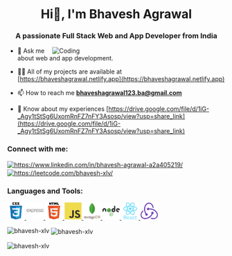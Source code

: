 <h1 align="center"> Hi👋, I'm Bhavesh Agrawal</h1>
<h3 align="center">A passionate Full Stack Web and App Developer from India</h3>

<img align="right" alt="Coding" width="400" src="https://encrypted-tbn0.gstatic.com/images?q=tbn:ANd9GcQjwC-JaLeSezL_YLCt9_qEcYlVge-Tmyf-Yg&usqp=CAU">

- 💬 Ask me about web and app development.

- 👨‍💻 All of my projects are available at [https://bhaveshagrawal.netlify.app](https://bhaveshagrawal.netlify.app)

- 📫 How to reach me **bhaveshagrawal123.ba@gmail.com**

- 📄 Know about my experiences [https://drive.google.com/file/d/1iG-_Agy1tStSg6UxomRnFZ7nFY3Asosp/view?usp=share_link](https://drive.google.com/file/d/1iG-_Agy1tStSg6UxomRnFZ7nFY3Asosp/view?usp=share_link)

<h3 align="left">Connect with me:</h3>
<p align="left">
<a href="https://www.linkedin.com/in/bhavesh-agrawal-a2a405219/" target="blank"><img align="center" src="https://raw.githubusercontent.com/rahuldkjain/github-profile-readme-generator/master/src/images/icons/Social/linked-in-alt.svg" alt="https://www.linkedin.com/in/bhavesh-agrawal-a2a405219/" height="30" width="40" /></a>
<a href="https://www.leetcode.com/https://leetcode.com/bhavesh-xlv/" target="blank"><img align="center" src="https://raw.githubusercontent.com/rahuldkjain/github-profile-readme-generator/master/src/images/icons/Social/leet-code.svg" alt="https://leetcode.com/bhavesh-xlv/" height="30" width="40" /></a>
</p>

<h3 align="left">Languages and Tools:</h3>
<p align="left"> <a href="https://www.w3schools.com/css/" target="_blank" rel="noreferrer"> <img src="https://raw.githubusercontent.com/devicons/devicon/master/icons/css3/css3-original-wordmark.svg" alt="css3" width="40" height="40"/> </a> <a href="https://expressjs.com" target="_blank" rel="noreferrer"> <img src="https://raw.githubusercontent.com/devicons/devicon/master/icons/express/express-original-wordmark.svg" alt="express" width="40" height="40"/> </a> <a href="https://www.w3.org/html/" target="_blank" rel="noreferrer"> <img src="https://raw.githubusercontent.com/devicons/devicon/master/icons/html5/html5-original-wordmark.svg" alt="html5" width="40" height="40"/> </a> <a href="https://developer.mozilla.org/en-US/docs/Web/JavaScript" target="_blank" rel="noreferrer"> <img src="https://raw.githubusercontent.com/devicons/devicon/master/icons/javascript/javascript-original.svg" alt="javascript" width="40" height="40"/> </a> <a href="https://www.mongodb.com/" target="_blank" rel="noreferrer"> <img src="https://raw.githubusercontent.com/devicons/devicon/master/icons/mongodb/mongodb-original-wordmark.svg" alt="mongodb" width="40" height="40"/> </a> <a href="https://nodejs.org" target="_blank" rel="noreferrer"> <img src="https://raw.githubusercontent.com/devicons/devicon/master/icons/nodejs/nodejs-original-wordmark.svg" alt="nodejs" width="40" height="40"/> </a> <a href="https://reactjs.org/" target="_blank" rel="noreferrer"> <img src="https://raw.githubusercontent.com/devicons/devicon/master/icons/react/react-original-wordmark.svg" alt="react" width="40" height="40"/> </a> <a href="https://redux.js.org" target="_blank" rel="noreferrer"> <img src="https://raw.githubusercontent.com/devicons/devicon/master/icons/redux/redux-original.svg" alt="redux" width="40" height="40"/> </a> </p>

<p><img align="left" src="https://github-readme-stats.vercel.app/api/top-langs?username=bhavesh-xlv&show_icons=true&locale=en&layout=compact" alt="bhavesh-xlv" /></p>

<p>&nbsp;<img align="center" src="https://github-readme-stats.vercel.app/api?username=bhavesh-xlv&show_icons=true&locale=en" alt="bhavesh-xlv" /></p>

<p><img align="center" src="https://github-readme-streak-stats.herokuapp.com/?user=bhavesh-xlv&" alt="bhavesh-xlv" /></p>
  
